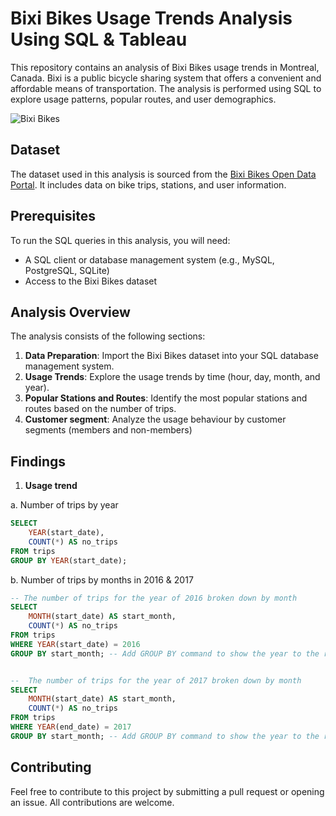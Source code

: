 # Bixi Bikes Usage Trends Analysis Using SQL & Tableau 

This repository contains an analysis of Bixi Bikes usage trends in Montreal, Canada. Bixi is a public bicycle sharing system that offers a convenient and affordable means of transportation. The analysis is performed using SQL to explore usage patterns, popular routes, and user demographics.

![Bixi Bikes](https://github.com/ThaoNguyen22192/This-is-my-first-one-/blob/main/BIXI%20Cover.png)

## Dataset

The dataset used in this analysis is sourced from the [Bixi Bikes Open Data Portal](https://bixi.com/en/open-data). It includes data on bike trips, stations, and user information.

## Prerequisites

To run the SQL queries in this analysis, you will need:

- A SQL client or database management system (e.g., MySQL, PostgreSQL, SQLite)
- Access to the Bixi Bikes dataset

## Analysis Overview

The analysis consists of the following sections:

1. **Data Preparation**: Import the Bixi Bikes dataset into your SQL database management system.
2. **Usage Trends**: Explore the usage trends by time (hour, day, month, and year).
3. **Popular Stations and Routes**: Identify the most popular stations and routes based on the number of trips.
4. **Customer segment**: Analyze the usage behaviour by customer segments (members and non-members) 

## Findings 

1. **Usage trend** 

a. Number of trips by year 
````sql 
SELECT 
	YEAR(start_date),
    COUNT(*) AS no_trips
FROM trips
GROUP BY YEAR(start_date); 
````

b. Number of trips by months in 2016 & 2017 


````sql 
-- The number of trips for the year of 2016 broken down by month 
SELECT 
    MONTH(start_date) AS start_month,
    COUNT(*) AS no_trips
FROM trips
WHERE YEAR(start_date) = 2016
GROUP BY start_month; -- Add GROUP BY command to show the year to the result 


--  The number of trips for the year of 2017 broken down by month 
SELECT 
    MONTH(start_date) AS start_month,
    COUNT(*) AS no_trips
FROM trips
WHERE YEAR(end_date) = 2017
GROUP BY start_month; -- Add GROUP BY command to show the year to the result 
````


## Contributing

Feel free to contribute to this project by submitting a pull request or opening an issue. All contributions are welcome.




